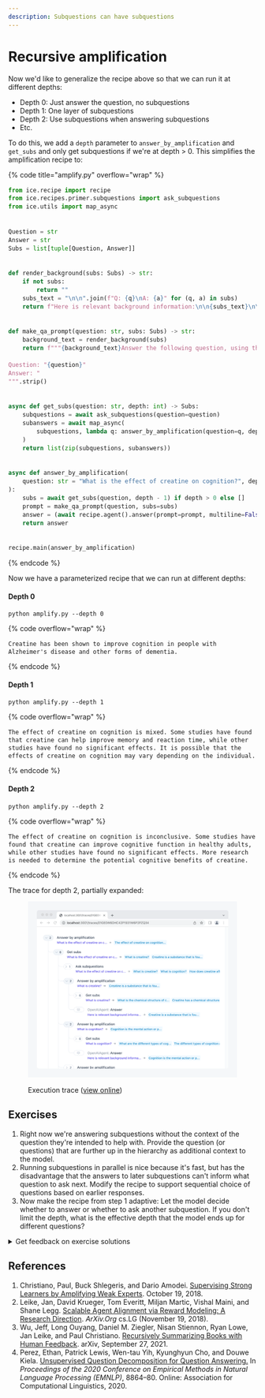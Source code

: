 ```yaml
---
description: Subquestions can have subquestions
---
```


# Recursive amplification

Now we'd like to generalize the recipe above so that we can run it at different depths:

* Depth 0: Just answer the question, no subquestions
* Depth 1: One layer of subquestions
* Depth 2: Use subquestions when answering subquestions
* Etc.

To do this, we add a `depth` parameter to `answer_by_amplification` and `get_subs` and only get subquestions if we're at depth > 0. This simplifies the amplification recipe to:

{% code title="amplify.py" overflow="wrap" %}
```python
from ice.recipe import recipe
from ice.recipes.primer.subquestions import ask_subquestions
from ice.utils import map_async


Question = str
Answer = str
Subs = list[tuple[Question, Answer]]


def render_background(subs: Subs) -> str:
    if not subs:
        return ""
    subs_text = "\n\n".join(f"Q: {q}\nA: {a}" for (q, a) in subs)
    return f"Here is relevant background information:\n\n{subs_text}\n\n"


def make_qa_prompt(question: str, subs: Subs) -> str:
    background_text = render_background(subs)
    return f"""{background_text}Answer the following question, using the background information above where helpful:

Question: "{question}"
Answer: "
""".strip()


async def get_subs(question: str, depth: int) -> Subs:
    subquestions = await ask_subquestions(question=question)
    subanswers = await map_async(
        subquestions, lambda q: answer_by_amplification(question=q, depth=depth)
    )
    return list(zip(subquestions, subanswers))


async def answer_by_amplification(
    question: str = "What is the effect of creatine on cognition?", depth: int = 1
):
    subs = await get_subs(question, depth - 1) if depth > 0 else []
    prompt = make_qa_prompt(question, subs=subs)
    answer = (await recipe.agent().answer(prompt=prompt, multiline=False)).strip('" ')
    return answer


recipe.main(answer_by_amplification)
```
{% endcode %}

Now we have a parameterized recipe that we can run at different depths:

#### Depth 0

```shell
python amplify.py --depth 0
```

{% code overflow="wrap" %}
```
Creatine has been shown to improve cognition in people with Alzheimer's disease and other forms of dementia.
```
{% endcode %}

#### Depth 1

```shell
python amplify.py --depth 1
```

{% code overflow="wrap" %}
```
The effect of creatine on cognition is mixed. Some studies have found that creatine can help improve memory and reaction time, while other studies have found no significant effects. It is possible that the effects of creatine on cognition may vary depending on the individual.
```
{% endcode %}

#### Depth 2

```shell
python amplify.py --depth 2
```

{% code overflow="wrap" %}
```
The effect of creatine on cognition is inconclusive. Some studies have found that creatine can improve cognitive function in healthy adults, while other studies have found no significant effects. More research is needed to determine the potential cognitive benefits of creatine.
```
{% endcode %}

The trace for depth 2, partially expanded:

<figure><img src="../../.gitbook/assets/Screenshot JplYHNAB@2x.png" alt=""><figcaption><p>Execution trace (<a href="https://ice.ought.org/traces/01GE0W6DHC42P1931W6P2PZQ34">view online</a>)</p></figcaption></figure>

## Exercises

1. Right now we're answering subquestions without the context of the question they're intended to help with. Provide the question (or questions) that are further up in the hierarchy as additional context to the model.
2. Running subquestions in parallel is nice because it's fast, but has the disadvantage that the answers to later subquestions can't inform what question to ask next. Modify the recipe to support sequential choice of questions based on earlier responses.
3. Now make the recipe from step 1 adaptive: Let the model decide whether to answer or whether to ask another subquestion. If you don't limit the depth, what is the effective depth that the model ends up for different questions?

<details>

<summary>Get feedback on exercise solutions</summary>

If you want feedback on your exercise solutions, submit them through [this form](https://docs.google.com/forms/d/e/1FAIpQLSdNNHeQAT7GIzn4tdsVYCkrVEPMNaZmBFkZCAJdvTvLzUAnzQ/viewform). We—the team at Ought—are happy to give our quick take on whether you missed any interesting ideas.

</details>

## References

1. Christiano, Paul, Buck Shlegeris, and Dario Amodei. [Supervising Strong Learners by Amplifying Weak Experts](https://arxiv.org/abs/1810.08575). October 19, 2018.
2. Leike, Jan, David Krueger, Tom Everitt, Miljan Martic, Vishal Maini, and Shane Legg. [Scalable Agent Alignment via Reward Modeling: A Research Direction](https://arxiv.org/abs/1811.07871). _ArXiv.Org_ cs.LG (November 19, 2018).
3. Wu, Jeff, Long Ouyang, Daniel M. Ziegler, Nisan Stiennon, Ryan Lowe, Jan Leike, and Paul Christiano. [Recursively Summarizing Books with Human Feedback](http://arxiv.org/abs/2109.10862). arXiv, September 27, 2021.
4. Perez, Ethan, Patrick Lewis, Wen-tau Yih, Kyunghyun Cho, and Douwe Kiela. [Unsupervised Question Decomposition for Question Answering.](https://aclanthology.org/2020.emnlp-main.713.pdf) In _Proceedings of the 2020 Conference on Empirical Methods in Natural Language Processing (EMNLP)_, 8864–80. Online: Association for Computational Linguistics, 2020.
